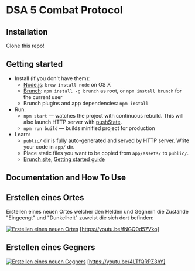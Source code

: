 # DSA 5 Combat Protocol

## Installation

Clone this repo!

## Getting started

* Install (if you don't have them):
    * [Node.js](http://nodejs.org): `brew install node` on OS X
    * [Brunch](http://brunch.io): `npm install -g brunch` as root, or `npm install brunch` for the current user
    * Brunch plugins and app dependencies: `npm install`
* Run:
    * `npm start` — watches the project with continuous rebuild. This will also launch HTTP server with [pushState](https://developer.mozilla.org/en-US/docs/Web/Guide/API/DOM/Manipulating_the_browser_history).
    * `npm run build` — builds minified project for production
* Learn:
    * `public/` dir is fully auto-generated and served by HTTP server.  Write your code in `app/` dir.
    * Place static files you want to be copied from `app/assets/` to `public/`.
    * [Brunch site](http://brunch.io), [Getting started guide](https://github.com/brunch/brunch-guide#readme)

## Documentation and How To Use


## Erstellen eines Ortes

Erstellen eines neuen Ortes welcher den Helden und Gegnern die Zustände "Eingeengt" und "Dunkelheit" zuweist die sich dort befinden:

[![Erstellen eines neuen Ortes](https://img.youtube.com/vi/fNGQ0d57Vko/0.jpg)](https://www.youtube.com/watch?v=fNGQ0d57Vko)
[https://youtu.be/fNGQ0d57Vko]


## Erstellen eines Gegners

[![Erstellen eines neuen Gegners](https://img.youtube.com/vi/4LTfQRPZ3hY/0.jpg)](https://www.youtube.com/watch?v=4LTfQRPZ3hY)
[https://youtu.be/4LTfQRPZ3hY]
